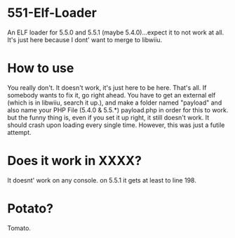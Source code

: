 # 551-Elf-Loader
An ELF loader for 5.5.0 and 5.5.1 (maybe 5.4.0)...expect it to not work at all. It's just here because I dont' want to merge to libwiiu.

# How to use
You really don't. It doesn't work, it's just here to be here. That's all. If somebody wants to fix it, go right ahead.
You have to get an external elf (which is in libwiiu, search it up.), and make a folder named "payload" and also name your PHP File (5.4.0 & 5.5.*) payload.php in order for this to work.
but the funny thing is, even if you set it up right, it still doesn't work. It should crash upon loading every single time.
However, this was just a futile attempt.

# Does it work in XXXX?
It doesnt' work on any console. on 5.5.1 it gets at least to line 198.

# Potato?
Tomato.
